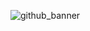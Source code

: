 ![github_banner](https://user-images.githubusercontent.com/102482378/175649593-2c4e6508-1f97-4bb3-abad-cd6280926693.jpg)


<!---
👋 hi, i’m @nate-peach

i'm all about...

food and cooking | sharing food knowledge

reading fiction | playing games, thinking about game design

web design | software development

100devs grown



nate-peach/nate-peach is a ✨ special ✨ repository because its `README.md` (this file) appears on your GitHub profile.
You can click the Preview link to take a look at your changes.
--->

